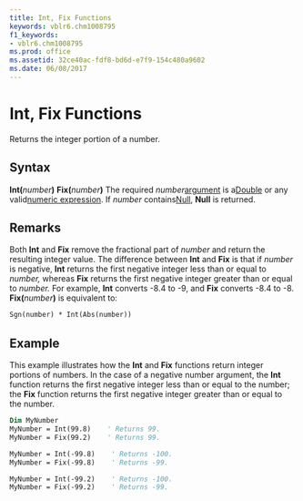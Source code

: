 ```yaml
---
title: Int, Fix Functions
keywords: vblr6.chm1008795
f1_keywords:
- vblr6.chm1008795
ms.prod: office
ms.assetid: 32ce40ac-fdf8-bd6d-e7f9-154c480a9602
ms.date: 06/08/2017
---
```



# Int, Fix Functions



Returns the integer portion of a number.

## Syntax

**Int(**_number_**)**
 **Fix(**_number_**)**
The required  _number_[argument](../../Glossary/vbe-glossary.md#argument) is a[Double](../../Glossary/vbe-glossary.md#Double) or any valid[numeric expression](../../Glossary/vbe-glossary.md#numeric-expression). If  _number_ contains[Null](../../Glossary/vbe-glossary.md#Null),  **Null** is returned.

## Remarks

Both  **Int** and **Fix** remove the fractional part of _number_ and return the resulting integer value.
The difference between  **Int** and **Fix** is that if _number_ is negative, **Int** returns the first negative integer less than or equal to _number,_ whereas **Fix** returns the first negative integer greater than or equal to _number._ For example, **Int** converts -8.4 to -9, and **Fix** converts -8.4 to -8.
 **Fix(**_number_**)** is equivalent to:



```vb
Sgn(number) * Int(Abs(number))

```


## Example

This example illustrates how the  **Int** and **Fix** functions return integer portions of numbers. In the case of a negative number argument, the **Int** function returns the first negative integer less than or equal to the number; the **Fix** function returns the first negative integer greater than or equal to the number.


```vb
Dim MyNumber
MyNumber = Int(99.8)    ' Returns 99.
MyNumber = Fix(99.2)    ' Returns 99.

MyNumber = Int(-99.8)    ' Returns -100.
MyNumber = Fix(-99.8)    ' Returns -99.

MyNumber = Int(-99.2)    ' Returns -100.
MyNumber = Fix(-99.2)    ' Returns -99.


```


